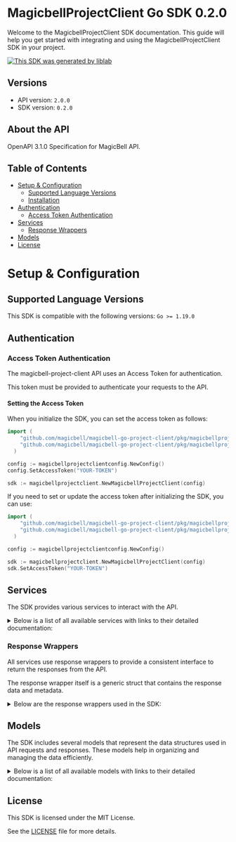 # MagicbellProjectClient Go SDK 0.2.0

Welcome to the MagicbellProjectClient SDK documentation. This guide will help you get started with integrating and using the MagicbellProjectClient SDK in your project.

[![This SDK was generated by liblab](https://public-liblab-readme-assets.s3.us-east-1.amazonaws.com/built-by-liblab-icon.svg)](https://liblab.com/?utm_source=readme)

## Versions

- API version: `2.0.0`
- SDK version: `0.2.0`

## About the API

OpenAPI 3.1.0 Specification for MagicBell API.

## Table of Contents

- [Setup & Configuration](#setup--configuration)
  - [Supported Language Versions](#supported-language-versions)
  - [Installation](#installation)
- [Authentication](#authentication)
  - [Access Token Authentication](#access-token-authentication)
- [Services](#services)
  - [Response Wrappers](#response-wrappers)
- [Models](#models)
- [License](#license)

# Setup & Configuration

## Supported Language Versions

This SDK is compatible with the following versions: `Go >= 1.19.0`

## Authentication

### Access Token Authentication

The magicbell-project-client API uses an Access Token for authentication.

This token must be provided to authenticate your requests to the API.

#### Setting the Access Token

When you initialize the SDK, you can set the access token as follows:

```go
import (
    "github.com/magicbell/magicbell-go-project-client/pkg/magicbellprojectclient"
    "github.com/magicbell/magicbell-go-project-client/pkg/magicbellprojectclientconfig"
  )

config := magicbellprojectclientconfig.NewConfig()
config.SetAccessToken("YOUR-TOKEN")

sdk := magicbellprojectclient.NewMagicbellProjectClient(config)
```

If you need to set or update the access token after initializing the SDK, you can use:

```go
import (
    "github.com/magicbell/magicbell-go-project-client/pkg/magicbellprojectclient"
    "github.com/magicbell/magicbell-go-project-client/pkg/magicbellprojectclientconfig"
  )

config := magicbellprojectclientconfig.NewConfig()

sdk := magicbellprojectclient.NewMagicbellProjectClient(config)
sdk.SetAccessToken("YOUR-TOKEN")
```

## Services

The SDK provides various services to interact with the API.

<details> 
<summary>Below is a list of all available services with links to their detailed documentation:</summary>

| Name                                                                    |
| :---------------------------------------------------------------------- |
| [BroadcastsService](documentation/services/broadcasts_service.md)       |
| [ChannelsService](documentation/services/channels_service.md)           |
| [EventsService](documentation/services/events_service.md)               |
| [IntegrationsService](documentation/services/integrations_service.md)   |
| [JwtService](documentation/services/jwt_service.md)                     |
| [NotificationsService](documentation/services/notifications_service.md) |
| [UsersService](documentation/services/users_service.md)                 |

</details>

### Response Wrappers

All services use response wrappers to provide a consistent interface to return the responses from the API.

The response wrapper itself is a generic struct that contains the response data and metadata.

<details>
<summary>Below are the response wrappers used in the SDK:</summary>

#### `MagicbellProjectClientResponse[T]`

This response wrapper is used to return the response data from the API. It contains the following fields:

| Name     | Type                                     | Description                                 |
| :------- | :--------------------------------------- | :------------------------------------------ |
| Data     | `T`                                      | The body of the API response                |
| Metadata | `MagicbellProjectClientResponseMetadata` | Status code and headers returned by the API |

#### `MagicbellProjectClientError`

This response wrapper is used to return an error. It contains the following fields:

| Name     | Type                                     | Description                                 |
| :------- | :--------------------------------------- | :------------------------------------------ |
| Err      | `error`                                  | The error that occurred                     |
| Body     | `T`                                      | The body of the API response                |
| Metadata | `MagicbellProjectClientResponseMetadata` | Status code and headers returned by the API |

#### `MagicbellProjectClientResponseMetadata`

This struct is shared by both response wrappers and contains the following fields:

| Name       | Type                | Description                                      |
| :--------- | :------------------ | :----------------------------------------------- |
| Headers    | `map[string]string` | A map containing the headers returned by the API |
| StatusCode | `int`               | The status code returned by the API              |

</details>

## Models

The SDK includes several models that represent the data structures used in API requests and responses. These models help in organizing and managing the data efficiently.

<details> 
<summary>Below is a list of all available models with links to their detailed documentation:</summary>

| Name                                                                                    | Description |
| :-------------------------------------------------------------------------------------- | :---------- |
| [BroadcastCollection](documentation/models/broadcast_collection.md)                     |             |
| [Broadcast](documentation/models/broadcast.md)                                          |             |
| [CategoryDeliveryConfig](documentation/models/category_delivery_config.md)              |             |
| [InboxTokenResponseCollection](documentation/models/inbox_token_response_collection.md) |             |
| [InboxTokenResponse](documentation/models/inbox_token_response.md)                      |             |
| [DiscardResult](documentation/models/discard_result.md)                                 |             |
| [ApnsTokenCollection](documentation/models/apns_token_collection.md)                    |             |
| [ApnsToken](documentation/models/apns_token.md)                                         |             |
| [ExpoTokenCollection](documentation/models/expo_token_collection.md)                    |             |
| [ExpoToken](documentation/models/expo_token.md)                                         |             |
| [FcmTokenCollection](documentation/models/fcm_token_collection.md)                      |             |
| [FcmToken](documentation/models/fcm_token.md)                                           |             |
| [SlackTokenCollection](documentation/models/slack_token_collection.md)                  |             |
| [SlackToken](documentation/models/slack_token.md)                                       |             |
| [TeamsTokenCollection](documentation/models/teams_token_collection.md)                  |             |
| [TeamsToken](documentation/models/teams_token.md)                                       |             |
| [WebPushTokenCollection](documentation/models/web_push_token_collection.md)             |             |
| [WebPushToken](documentation/models/web_push_token.md)                                  |             |
| [EventCollection](documentation/models/event_collection.md)                             |             |
| [Event](documentation/models/event.md)                                                  |             |
| [IntegrationConfigCollection](documentation/models/integration_config_collection.md)    |             |
| [ApnsConfigCollection](documentation/models/apns_config_collection.md)                  |             |
| [ApnsConfigPayload](documentation/models/apns_config_payload.md)                        |             |
| [AwssnsConfigCollection](documentation/models/awssns_config_collection.md)              |             |
| [AwssnsConfigPayload](documentation/models/awssns_config_payload.md)                    |             |
| [EventSourceConfigCollection](documentation/models/event_source_config_collection.md)   |             |
| [EventSourceConfigPayload](documentation/models/event_source_config_payload.md)         |             |
| [ExpoConfigCollection](documentation/models/expo_config_collection.md)                  |             |
| [ExpoConfigPayload](documentation/models/expo_config_payload.md)                        |             |
| [FcmConfigCollection](documentation/models/fcm_config_collection.md)                    |             |
| [FcmConfigPayload](documentation/models/fcm_config_payload.md)                          |             |
| [GithubConfigCollection](documentation/models/github_config_collection.md)              |             |
| [GithubConfigPayload](documentation/models/github_config_payload.md)                    |             |
| [InboxConfigCollection](documentation/models/inbox_config_collection.md)                |             |
| [InboxConfigPayload](documentation/models/inbox_config_payload.md)                      |             |
| [MailgunConfigCollection](documentation/models/mailgun_config_collection.md)            |             |
| [MailgunConfigPayload](documentation/models/mailgun_config_payload.md)                  |             |
| [PingConfigCollection](documentation/models/ping_config_collection.md)                  |             |
| [PingConfigPayload](documentation/models/ping_config_payload.md)                        |             |
| [SendgridConfigCollection](documentation/models/sendgrid_config_collection.md)          |             |
| [SendgridConfigPayload](documentation/models/sendgrid_config_payload.md)                |             |
| [SesConfigCollection](documentation/models/ses_config_collection.md)                    |             |
| [SesConfigPayload](documentation/models/ses_config_payload.md)                          |             |
| [SlackConfigCollection](documentation/models/slack_config_collection.md)                |             |
| [SlackConfigPayload](documentation/models/slack_config_payload.md)                      |             |
| [StripeConfigCollection](documentation/models/stripe_config_collection.md)              |             |
| [StripeConfigPayload](documentation/models/stripe_config_payload.md)                    |             |
| [TemplatesConfigCollection](documentation/models/templates_config_collection.md)        |             |
| [TwilioConfigCollection](documentation/models/twilio_config_collection.md)              |             |
| [TwilioConfigPayload](documentation/models/twilio_config_payload.md)                    |             |
| [WebpushConfigCollection](documentation/models/webpush_config_collection.md)            |             |
| [WebpushConfigPayload](documentation/models/webpush_config_payload.md)                  |             |
| [AccessTokenCollection](documentation/models/access_token_collection.md)                |             |
| [CreateProjectTokenRequest](documentation/models/create_project_token_request.md)       |             |
| [CreateTokenResponse](documentation/models/create_token_response.md)                    |             |
| [DiscardTokenResponse](documentation/models/discard_token_response.md)                  |             |
| [CreateUserTokenRequest](documentation/models/create_user_token_request.md)             |             |
| [DeliveryPlanCollection](documentation/models/delivery_plan_collection.md)              |             |
| [UserCollection](documentation/models/user_collection.md)                               |             |
| [User](documentation/models/user.md)                                                    |             |
| [Links](documentation/models/links.md)                                                  |             |
| [IntegrationConfig](documentation/models/integration_config.md)                         |             |
| [ApnsConfig](documentation/models/apns_config.md)                                       |             |
| [AwssnsConfig](documentation/models/awssns_config.md)                                   |             |
| [EventSourceConfig](documentation/models/event_source_config.md)                        |             |
| [ExpoConfig](documentation/models/expo_config.md)                                       |             |
| [FcmConfig](documentation/models/fcm_config.md)                                         |             |
| [GithubConfig](documentation/models/github_config.md)                                   |             |
| [InboxConfig](documentation/models/inbox_config.md)                                     |             |
| [MailgunConfig](documentation/models/mailgun_config.md)                                 |             |
| [PingConfig](documentation/models/ping_config.md)                                       |             |
| [SendgridConfig](documentation/models/sendgrid_config.md)                               |             |
| [SesConfig](documentation/models/ses_config.md)                                         |             |
| [SlackConfig](documentation/models/slack_config.md)                                     |             |
| [StripeConfig](documentation/models/stripe_config.md)                                   |             |
| [TemplatesConfig](documentation/models/templates_config.md)                             |             |
| [TwilioConfig](documentation/models/twilio_config.md)                                   |             |
| [WebpushConfig](documentation/models/webpush_config.md)                                 |             |
| [AccessToken](documentation/models/access_token.md)                                     |             |
| [DeliveryPlan](documentation/models/delivery_plan.md)                                   |             |

</details>

## License

This SDK is licensed under the MIT License.

See the [LICENSE](LICENSE) file for more details.
